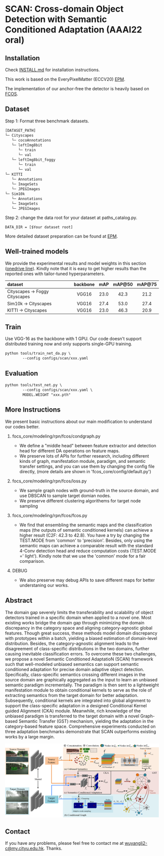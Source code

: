 # SCAN: Cross-domain Object Detection with Semantic Conditioned Adaptation (AAAI22 oral)


## Installation

Check [INSTALL.md](https://github.com/CityU-AIM-Group/SCAN/blob/main/INSTALL.md) for installation instructions.

This work is based on the EveryPixelMatter (ECCV20) [EPM](https://github.com/chengchunhsu/EveryPixelMatters). 

The implementation of our anchor-free 
the detector is heavily based on [FCOS](https://github.com/tianzhi0549/FCOS/tree/f0a9731dac1346788cc30d5751177f2695caaa1f).



## Dataset

Step 1: Format three benchmark datasets.

```
[DATASET_PATH]
└─ Cityscapes
   └─ cocoAnnotations
   └─ leftImg8bit
      └─ train
      └─ val
   └─ leftImg8bit_foggy
      └─ train
      └─ val
└─ KITTI
   └─ Annotations
   └─ ImageSets
   └─ JPEGImages
└─ Sim10k
   └─ Annotations
   └─ ImageSets
   └─ JPEGImages
```


Step 2: change the data root for your dataset at paths_catalog.py.

```
DATA_DIR = [$Your dataset root]
```

More detailed dataset preparation can be found at [EPM](https://github.com/chengchunhsu/EveryPixelMatters).

## Well-trained models 
We provide the experimental results and model weights in this section ([onedrive line](https://portland-my.sharepoint.com/:f:/g/personal/wuyangli2-c_my_cityu_edu_hk/Eso9N-h_saNOt35J7taAEokB23_M6VjXn4xFW9wMP3kR0A?e=Bblcnh)). Kindly note that it is easy to get higher results than the reported ones with tailor-tuned hyperparameters.

| dataset | backbone | mAP	 | mAP@50 |  mAP@75 |	 
| :-----| :----: | :----: |:-----:| :----: | 
| Cityscapes -> Foggy Cityscapes | VGG16 | 23.0 |42.3|21.2|
| Sim10k -> Cityscapes | VGG16 | 27.4 |53.0 |27.4 |
| KITTI -> Cityscapes | VGG16 | 23.0 |46.3 |20.9 |

## Train 

Use VGG-16 as the backbone with 1 GPU. Our code doesn't support distributed training now and only supports single-GPU training.

```
python tools/train_net_da.py \
        --config configs/scan/xxx.yaml

```

## Evaluation

```
python tools/test_net.py \
        --config configs/scan/xxx.yaml \
        MODEL.WEIGHT "xxx.pth"

```

## More Instructions
We present basic instructions about our main modification to understand our codes better.
1. focs_core/modeling/rpn/fcos/condgraph.py
    - We define a "middle head" between feature extractor and detection head for different DA operations on feature maps.
    - We preserve lots of APIs for further research, including different kinds of graph, manifestation module, paradigm, and semantic transfer settings, and you can use them by changing the config file directly, (more details are shown in 'fcos_core/config/default.py')

2. focs_core/modeling/rpn/fcos/loss.py
    - We sample graph nodes with ground-truth in the source domain, and use DBSCAN to sample target domian nodes.
    - We preserve different clustering algorithems for target node sampling

3. focs_core/modeling/rpn/fcos/fcos.py
    - We find that ensembling the semantic maps and the classification maps (the outputs of semantic conditioned kernels) can achieve a higher result (C2F: 42.3 to 42.8). You have a try by changing the TEST.MODE from 'common' to 'precision'. Besides, only using the semantic maps can achieve a comparable result with the standard 4-Conv detection head and reduce computation costs (TEST.MODE =' light'). Kindly note that we use the 'common' mode for a fair comparison.
 
4. DEBUG
      - We also preserve may debug APIs to save different maps for better understaning our works.
 
## Abstract

The domain gap severely limits the transferability and scalability of object detectors trained in a specific domain when applied to a novel one. Most existing works bridge the domain gap through minimizing the domain discrepancy in the category space and aligning category-agnostic global features. Though great success, these methods model domain discrepancy with prototypes within a batch, yielding a biased estimation of domain-level distribution. Besides, the category-agnostic alignment leads to the disagreement of class-specific distributions in the two domains, further causing inevitable classification errors. To overcome these two challenges, we propose a novel Semantic Conditioned AdaptatioN (SCAN) framework such that well-modeled unbiased semantics can support semantic conditioned adaptation for precise domain adaptive object detection. Specifically, class-specific semantics crossing different images in the source domain are graphically aggregated as the input to learn an unbiased semantic paradigm incrementally. The paradigm is then sent to a lightweight manifestation module to obtain conditional kernels to serve as the role of extracting semantics from the target domain for better adaptation. Subsequently, conditional kernels are integrated into global alignment to support the class-specific adaptation in a designed Conditional Kernel guided Alignment (CKA) module. Meanwhile, rich knowledge of the unbiased paradigm is transferred to the target domain with a novel Graph-based Semantic Transfer (GST) mechanism, yielding the adaptation in the category-based feature space. Comprehensive experiments conducted on three adaptation benchmarks demonstrate that SCAN outperforms existing works by a large margin.

![image](https://github.com/CityU-AIM-Group/SCAN/blob/main/overall.png)
## Contact 

If you have any problems, please feel free to contact me at wuyangli2-c@my.cityu.edu.hk. Thanks.

